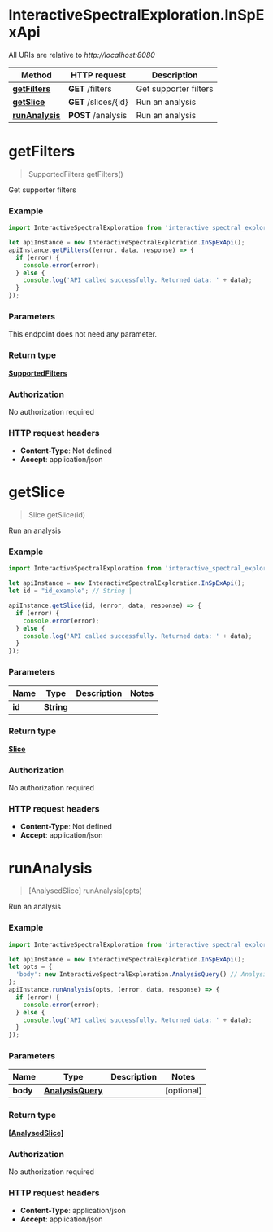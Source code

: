 # InteractiveSpectralExploration.InSpExApi

All URIs are relative to *http://localhost:8080*

Method | HTTP request | Description
------------- | ------------- | -------------
[**getFilters**](InSpExApi.md#getFilters) | **GET** /filters | Get supporter filters
[**getSlice**](InSpExApi.md#getSlice) | **GET** /slices/{id} | Run an analysis
[**runAnalysis**](InSpExApi.md#runAnalysis) | **POST** /analysis | Run an analysis

<a name="getFilters"></a>
# **getFilters**
> SupportedFilters getFilters()

Get supporter filters

### Example
```javascript
import InteractiveSpectralExploration from 'interactive_spectral_exploration';

let apiInstance = new InteractiveSpectralExploration.InSpExApi();
apiInstance.getFilters((error, data, response) => {
  if (error) {
    console.error(error);
  } else {
    console.log('API called successfully. Returned data: ' + data);
  }
});
```

### Parameters
This endpoint does not need any parameter.

### Return type

[**SupportedFilters**](SupportedFilters.md)

### Authorization

No authorization required

### HTTP request headers

 - **Content-Type**: Not defined
 - **Accept**: application/json

<a name="getSlice"></a>
# **getSlice**
> Slice getSlice(id)

Run an analysis

### Example
```javascript
import InteractiveSpectralExploration from 'interactive_spectral_exploration';

let apiInstance = new InteractiveSpectralExploration.InSpExApi();
let id = "id_example"; // String | 

apiInstance.getSlice(id, (error, data, response) => {
  if (error) {
    console.error(error);
  } else {
    console.log('API called successfully. Returned data: ' + data);
  }
});
```

### Parameters

Name | Type | Description  | Notes
------------- | ------------- | ------------- | -------------
 **id** | **String**|  | 

### Return type

[**Slice**](Slice.md)

### Authorization

No authorization required

### HTTP request headers

 - **Content-Type**: Not defined
 - **Accept**: application/json

<a name="runAnalysis"></a>
# **runAnalysis**
> [AnalysedSlice] runAnalysis(opts)

Run an analysis

### Example
```javascript
import InteractiveSpectralExploration from 'interactive_spectral_exploration';

let apiInstance = new InteractiveSpectralExploration.InSpExApi();
let opts = { 
  'body': new InteractiveSpectralExploration.AnalysisQuery() // AnalysisQuery | 
};
apiInstance.runAnalysis(opts, (error, data, response) => {
  if (error) {
    console.error(error);
  } else {
    console.log('API called successfully. Returned data: ' + data);
  }
});
```

### Parameters

Name | Type | Description  | Notes
------------- | ------------- | ------------- | -------------
 **body** | [**AnalysisQuery**](AnalysisQuery.md)|  | [optional] 

### Return type

[**[AnalysedSlice]**](AnalysedSlice.md)

### Authorization

No authorization required

### HTTP request headers

 - **Content-Type**: application/json
 - **Accept**: application/json

